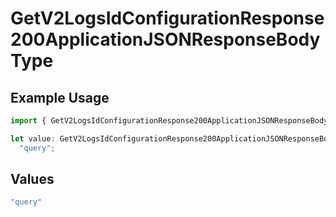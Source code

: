 # GetV2LogsIdConfigurationResponse200ApplicationJSONResponseBodyType

## Example Usage

```typescript
import { GetV2LogsIdConfigurationResponse200ApplicationJSONResponseBodyType } from "orq-poc-typescript-multi-env-version/models/operations";

let value: GetV2LogsIdConfigurationResponse200ApplicationJSONResponseBodyType =
  "query";
```

## Values

```typescript
"query"
```